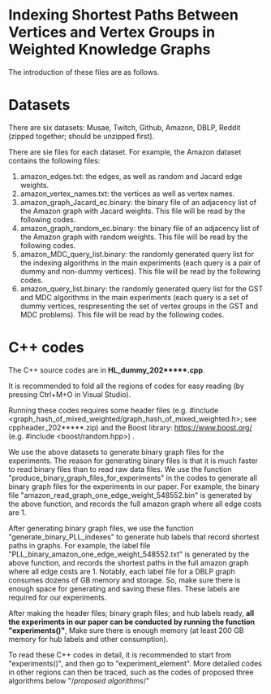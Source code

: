 # Indexing Shortest Paths Between Vertices and Vertex Groups in Weighted Knowledge Graphs

The introduction of these files are as follows. 


# Datasets

There are six datasets: Musae, Twitch, Github, Amazon, DBLP, Reddit (zipped together; should be unzipped first). 

There are sie files for each dataset. For example, the Amazon dataset contains the following files: 
1. amazon_edges.txt: the edges, as well as random and Jacard edge weights.
2. amazon_vertex_names.txt: the vertices as well as vertex names.
3. amazon_graph_Jacard_ec.binary: the binary file of an adjacency list of the Amazon graph with Jacard weights. This file will be read by the following codes.
4. amazon_graph_random_ec.binary: the binary file of an adjacency list of the Amazon graph with random weights. This file will be read by the following codes.
5. amazon_MDC_query_list.binary: the randomly generated query list for the indexing algorithms in the main experiments (each query is a pair of dummy and non-dummy vertices). This file will be read by the following codes.
6. amazon_query_list.binary: the randomly generated query list for the GST and MDC algorithms in the main experiments (each query is a set of dummy vertices, respresenting the set of vertex groups in the GST and MDC problems). This file will be read by the following codes.





# C++ codes 

The C++ source codes are in <b>HL_dummy_202*****.cpp</b>. 

It is recommended to fold all the regions of codes for easy reading (by pressing Ctrl+M+O in Visual Studio). 

Running these codes requires some header files (e.g. #include <graph_hash_of_mixed_weighted/graph_hash_of_mixed_weighted.h>; see cppheader_202*****.zip) and the Boost library: https://www.boost.org/ (e.g. #include <boost/random.hpp>) . 

We use the above datasets to generate binary graph files for the experiments. The reason for generating binary files is that it is much faster to read binary files than to read raw data files. We use the function "produce_binary_graph_files_for_experiments" in the codes to generate all binary graph files for the experiments in our paper. For example, the binary file "amazon_read_graph_one_edge_weight_548552.bin" is generated by the above function, and records the full amazon graph where all edge costs are 1.

After generating binary graph files, we use the function "generate_binary_PLL_indexes" to generate hub labels that record shortest paths in graphs. For example, the label file "PLL_binary_amazon_one_edge_weight_548552.txt" is generated by the above function, and records the shortest paths in the full amazon graph where all edge costs are 1. Notably, each label file for a DBLP graph consumes dozens of GB memory and storage. So, make sure there is enough space for generating and saving these files. These labels are required for our experiments. 

After making the header files; binary graph files; and hub labels ready, <b>all the experiments in our paper can be conducted by running the function "experiments()"</b>, Make sure there is enough memory (at least 200 GB memory for hub labels and other consumption).

To read these C++ codes in detail, it is recommended to start from "experiments()", and then go to "experiment_element". More detailed codes in other regions can then be traced, such as the codes of proposed three algorithms below "/*proposed algorithms*/"


